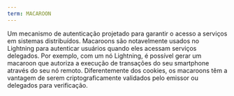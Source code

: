 ```yaml
---
term: MACAROON
---
```


Um mecanismo de autenticação projetado para garantir o acesso a serviços em sistemas distribuídos. Macaroons são notavelmente usados no Lightning para autenticar usuários quando eles acessam serviços delegados. Por exemplo, com um nó Lightning, é possível gerar um macaroon que autoriza a execução de transações do seu smartphone através do seu nó remoto. Diferentemente dos cookies, os macaroons têm a vantagem de serem criptograficamente validados pelo emissor ou delegados para verificação.